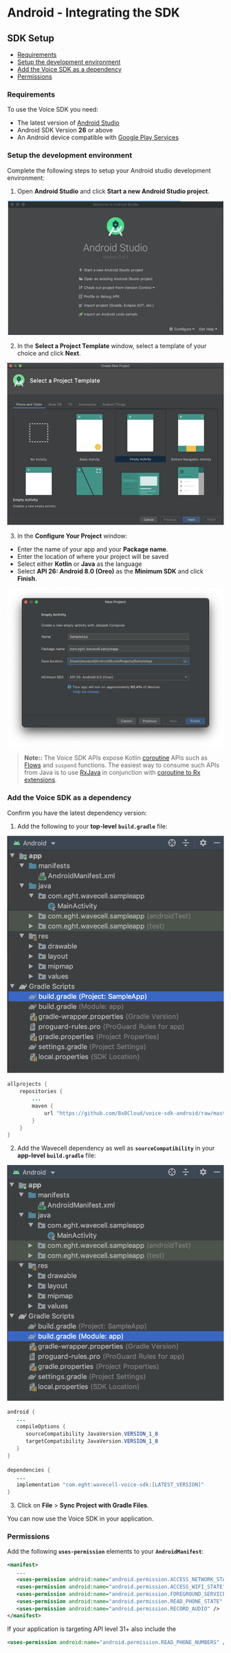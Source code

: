 # Android - Integrating the SDK

## SDK Setup

* [Requirements](#requirements)
* [Setup the development environment](#setup-the-development-environment)
* [Add the Voice SDK as a dependency](#add-the-voice-sdk-as-a-dependency)
* [Permissions](#permissions)

### **Requirements**

To use the Voice SDK you need:

* The latest version of [Android Studio](https://developer.android.com/studio/)
* Android SDK Version **26** or above
* An Android device compatible with [Google Play Services](https://support.google.com/googleplay/answer/9037938?hl=en)

### **Setup the development environment**

Complete the following steps to setup your Android studio development environment:

1. Open **Android Studio** and click **Start a new Android Studio project**.

![850](../images/1156f59-1.png "1.png")

2. In the **Select a Project Template** window, select a template of your choice and click **Next**.

![850](../images/2e283f2-2.png "2.png")

3. In the **Configure Your Project** window:

  * Enter the name of your app and your **Package name**.
  * Enter the location of where your project will be saved
  * Select either **Kotlin** or **Java** as the language
  * Select **API 26: Android 8.0 (Oreo)** as the **Minimum SDK** and click **Finish**.

![850](../images/7777878-android_studio_3.png "3.png")

>
> **Note::** The Voice SDK APIs expose Kotlin [coroutine](https://kotlinlang.org/docs/coroutines-guide.html) APIs such as [Flows](https://kotlinlang.org/api/kotlinx.coroutines/kotlinx-coroutines-core/kotlinx.coroutines.flow/-flow/) and `suspend` functions. The easiest way to consume such APIs from Java is to use [RxJava](https://github.com/ReactiveX/RxJava) in conjunction with [coroutine to Rx extensions](https://kotlinlang.org/api/kotlinx.coroutines/kotlinx-coroutines-rx3/).
>
>
>

### **Add the Voice SDK as a dependency**

Confirm you have the latest dependency version:

1. Add the following to your **top-level** **`build.gradle`** file:

![820](../images/85448b2-4.png "4.png")

```java
allprojects {
    repositories {
        ...
        maven {
            url "https://github.com/8x8Cloud/voice-sdk-android/raw/master/releases/"
        }
    }
}

```

2. Add the Wavecell dependency as well as **`sourceCompatibility`** in your **app-level** **`build.gradle`** file:

![818](../images/c84201a-5.png "5.png")

```java
android {
   ...
   compileOptions {
      sourceCompatibility JavaVersion.VERSION_1_8
      targetCompatibility JavaVersion.VERSION_1_8
   }
}

dependencies {
   ...
   implementation "com.eght:wavecell-voice-sdk:[LATEST_VERSION]"
}

```

3. Click on **File** > **Sync Project with Gradle Files**.

You can now use the Voice SDK in your application.

### **Permissions**

Add the following **`uses-permission`** elements to your **`AndroidManifest`**:

```xml
<manifest>
   ...
   <uses-permission android:name="android.permission.ACCESS_NETWORK_STATE" />
   <uses-permission android:name="android.permission.ACCESS_WIFI_STATE" />
   <uses-permission android:name="android.permission.FOREGROUND_SERVICE" />
   <uses-permission android:name="android.permission.READ_PHONE_STATE" />
   <uses-permission android:name="android.permission.RECORD_AUDIO" />
</manifest>

```

If your application is targeting API level 31+ also include the

```xml
<uses-permission android:name="android.permission.READ_PHONE_NUMBERS" />

```
